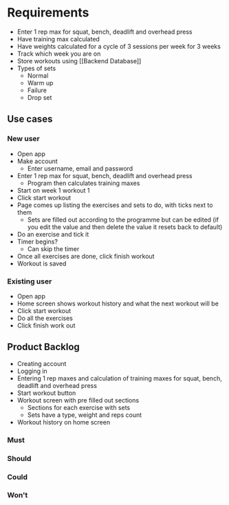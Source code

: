 # Requirements

- Enter 1 rep max for squat, bench, deadlift and overhead press
- Have training max calculated
- Have weights calculated for a cycle of 3 sessions per week for 3 weeks
- Track which week you are on
- Store workouts using [[Backend Database]]
- Types of sets
	- Normal
	- Warm up
	- Failure
	- Drop set

## Use cases

### New user

- Open app
- Make account
	- Enter username, email and password
- Enter 1 rep max for squat, bench, deadlift and overhead press
	- Program then calculates training maxes
- Start on week 1 workout 1
- Click start workout
- Page comes up listing the exercises and sets to do, with ticks next to them
	- Sets are filled out according to the programme but can be edited (if you edit the value and then delete the value it resets back to default)
- Do an exercise and tick it
- Timer begins?
	- Can skip the timer
- Once all exercises are done, click finish workout
- Workout is saved

### Existing user

- Open app
- Home screen shows workout history and what the next workout will be
- Click start workout
- Do all the exercises
- Click finish work out

## Product Backlog

- Creating account
- Logging in
- Entering 1 rep maxes and calculation of training maxes for squat, bench, deadlift and overhead press
- Start workout button
- Workout screen with pre filled out sections
	- Sections for each exercise with sets
	- Sets have a type, weight and reps count
- Workout history on home screen

### Must

### Should

### Could

### Won't
